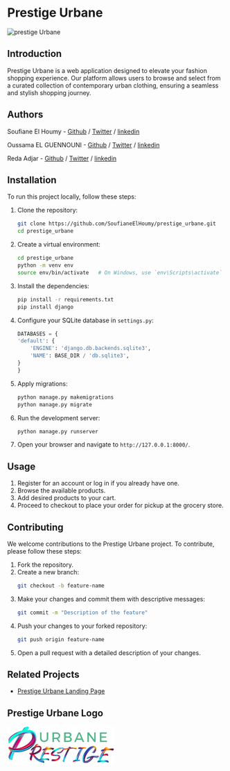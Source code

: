 # Prestige Urbane

![prestige Urbane](https://github.com/SoufianeElHoumy/prestige_urbane/assets/142119581/054c7dd6-f0c4-4007-bc09-65b3df75058d)

## Introduction

Prestige Urbane is a web application designed to elevate your fashion shopping experience. Our platform allows users to browse and select from a curated collection of contemporary urban clothing, ensuring a seamless and stylish shopping journey.

## Authors
Soufiane El Houmy - [Github](https://github.com/SoufianeElHoumy) / [Twitter](https://twitter.com/ElHoumySoufiane)   / [linkedin](https://www.linkedin.com/in/soufiane-el-houmy-2692a6288/)

Oussama EL GUENNOUNI - [Github](https://github.com/Ousskira) / [Twitter](https://twitter.com/OussamaELG2709)   / [linkedin](https://www.linkedin.com/in/oussama-el-guennouniouni-5657461b6)

Reda Adjar - [Github](https://github.com/MrBoodj011) / [Twitter](https://x.com/adjar_reda5)   / [linkedin](https://www.linkedin.com/in/redaadjar/)

## Installation

To run this project locally, follow these steps:

1. Clone the repository:
    ```bash
    git clone https://github.com/SoufianeElHoumy/prestige_urbane.git
    cd prestige_urbane
    ```

2. Create a virtual environment:
    ```bash
    cd prestige_urbane
    python -m venv env
    source env/bin/activate   # On Windows, use `env\Scripts\activate`
    ```

3. Install the dependencies:
    ```bash
    pip install -r requirements.txt
    pip install django
    ```

4. Configure your SQLite database in `settings.py`:

    ```python
    DATABASES = {
    'default': {
        'ENGINE': 'django.db.backends.sqlite3',
        'NAME': BASE_DIR / 'db.sqlite3',
    }
    }
    ```

5. Apply migrations:
    ```bash
    python manage.py makemigrations
    python manage.py migrate
    ```

6. Run the development server:
    ```bash
    python manage.py runserver
    ```

7. Open your browser and navigate to `http://127.0.0.1:8000/`.

## Usage

1. Register for an account or log in if you already have one.
2. Browse the available products.
3. Add desired products to your cart.
4. Proceed to checkout to place your order for pickup at the grocery store.

## Contributing

We welcome contributions to the Prestige Urbane project. To contribute, please follow these steps:

1. Fork the repository.
2. Create a new branch:
    ```bash
    git checkout -b feature-name
    ```
3. Make your changes and commit them with descriptive messages:
    ```bash
    git commit -m "Description of the feature"
    ```
4. Push your changes to your forked repository:
    ```bash
    git push origin feature-name
    ```
5. Open a pull request with a detailed description of your changes.

## Related Projects

- [Prestige Urbane Landing Page](https://github.com/SoufianeElHoumy/Prestige_Urban_LandingPage)

## Prestige Urbane Logo
![Prestige Urbane Logo](static/images/1.png)
